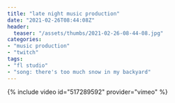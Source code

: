 ```yaml
---
title: "late night music production"
date: "2021-02-26T08:44:08Z"
header:
  teaser: "/assets/thumbs/2021-02-26-08-44-08.jpg"
categories:
- "music production"
- "twitch"
tags:
- "fl studio"
- "song: there's too much snow in my backyard"
---
```

{% include video id="517289592" provider="vimeo" %}
